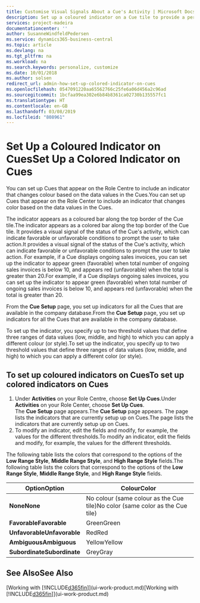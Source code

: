 ```yaml
---
title: Customise Visual Signals About a Cue's Activity | Microsoft Docs
description: Set up a coloured indicator on a Cue tile to provide a personalised visual signal of the Cue’s activity.
services: project-madeira
documentationcenter: ''
author: SusanneWindfeldPedersen
ms.service: dynamics365-business-central
ms.topic: article
ms.devlang: na
ms.tgt_pltfrm: na
ms.workload: na
ms.search.keywords: personalize, customize
ms.date: 10/01/2018
ms.author: solsen
redirect_url: admin-how-set-up-colored-indicator-on-cues
ms.openlocfilehash: 0547091220aa65562766c25fe6a06d456a2c96ad
ms.sourcegitcommit: 1bcfaa99ea302e6b84b8361ca02730b135557fc1
ms.translationtype: HT
ms.contentlocale: en-GB
ms.lasthandoff: 03/08/2019
ms.locfileid: "808961"
---
```

# <a name="set-up-a-colored-indicator-on-cues"></a><span data-ttu-id="dbee1-103">Set Up a Coloured Indicator on Cues</span><span class="sxs-lookup"><span data-stu-id="dbee1-103">Set Up a Colored Indicator on Cues</span></span>
<span data-ttu-id="dbee1-104">You can set up Cues that appear on the Role Centre to include an indicator that changes colour based on the data values in the Cues.</span><span class="sxs-lookup"><span data-stu-id="dbee1-104">You can set up Cues that appear on the Role Center to include an indicator that changes color based on the data values in the Cues.</span></span>

<span data-ttu-id="dbee1-105">The indicator appears as a coloured bar along the top border of the Cue tile.</span><span class="sxs-lookup"><span data-stu-id="dbee1-105">The indicator appears as a colored bar along the top border of the Cue tile.</span></span> <span data-ttu-id="dbee1-106">It provides a visual signal of the status of the Cue's activity, which can indicate favorable or unfavorable conditions to prompt the user to take action.</span><span class="sxs-lookup"><span data-stu-id="dbee1-106">It provides a visual signal of the status of the Cue's activity, which can indicate favorable or unfavorable conditions to prompt the user to take action.</span></span> <span data-ttu-id="dbee1-107">For example, if a Cue displays ongoing sales invoices, you can set up the indicator to appear green (favorable) when total number of ongoing sales invoices is below 10, and appears red (unfavorable) when the total is greater than 20.</span><span class="sxs-lookup"><span data-stu-id="dbee1-107">For example, if a Cue displays ongoing sales invoices, you can set up the indicator to appear green (favorable) when total number of ongoing sales invoices is below 10, and appears red (unfavorable) when the total is greater than 20.</span></span>

<span data-ttu-id="dbee1-108">From the **Cue Setup** page, you set up indicators for all the Cues that are available in the company database.</span><span class="sxs-lookup"><span data-stu-id="dbee1-108">From the **Cue Setup** page, you set up indicators for all the Cues that are available in the company database.</span></span>

<span data-ttu-id="dbee1-109">To set up the indicator, you specify up to two threshold values that define three ranges of data values (low, middle, and high) to which you can apply a different colour (or style).</span><span class="sxs-lookup"><span data-stu-id="dbee1-109">To set up the indicator, you specify up to two threshold values that define three ranges of data values (low, middle, and high) to which you can apply a different color (or style).</span></span>

## <a name="to-set-up-colored-indicators-on-cues"></a><span data-ttu-id="dbee1-110">To set up coloured indicators on Cues</span><span class="sxs-lookup"><span data-stu-id="dbee1-110">To set up colored indicators on Cues</span></span>
1. <span data-ttu-id="dbee1-111">Under **Activities** on your Role Centre, choose **Set Up Cues**.</span><span class="sxs-lookup"><span data-stu-id="dbee1-111">Under **Activities** on your Role Center, choose **Set Up Cues**.</span></span>  
   <span data-ttu-id="dbee1-112">The **Cue Setup** page appears.</span><span class="sxs-lookup"><span data-stu-id="dbee1-112">The **Cue Setup** page appears.</span></span> <span data-ttu-id="dbee1-113">The page lists the indicators that are currently setup up on Cues.</span><span class="sxs-lookup"><span data-stu-id="dbee1-113">The page lists the indicators that are currently setup up on Cues.</span></span>
2. <span data-ttu-id="dbee1-114">To modify an indicator, edit the fields and modify, for example, the values for the different thresholds.</span><span class="sxs-lookup"><span data-stu-id="dbee1-114">To modify an indicator, edit the fields and modify, for example, the values for the different thresholds.</span></span>  

<span data-ttu-id="dbee1-115">The following table lists the colors that correspond to the options of the **Low Range Style**, **Middle Range Style**, and **High Range Style** fields.</span><span class="sxs-lookup"><span data-stu-id="dbee1-115">The following table lists the colors that correspond to the options of the **Low Range Style**, **Middle Range Style**, and **High Range Style** fields.</span></span>

| <span data-ttu-id="dbee1-116">Option</span><span class="sxs-lookup"><span data-stu-id="dbee1-116">Option</span></span> | <span data-ttu-id="dbee1-117">Colour</span><span class="sxs-lookup"><span data-stu-id="dbee1-117">Color</span></span> |
| --- | --- |
| <span data-ttu-id="dbee1-118">**None**</span><span class="sxs-lookup"><span data-stu-id="dbee1-118">**None**</span></span> |<span data-ttu-id="dbee1-119">No colour (same colour as the Cue tile)</span><span class="sxs-lookup"><span data-stu-id="dbee1-119">No color (same color as the Cue tile)</span></span>|
| <span data-ttu-id="dbee1-120">**Favorable**</span><span class="sxs-lookup"><span data-stu-id="dbee1-120">**Favorable**</span></span> |<span data-ttu-id="dbee1-121">Green</span><span class="sxs-lookup"><span data-stu-id="dbee1-121">Green</span></span> |
| <span data-ttu-id="dbee1-122">**Unfavorable**</span><span class="sxs-lookup"><span data-stu-id="dbee1-122">**Unfavorable**</span></span> |<span data-ttu-id="dbee1-123">Red</span><span class="sxs-lookup"><span data-stu-id="dbee1-123">Red</span></span> |
| <span data-ttu-id="dbee1-124">**Ambiguous**</span><span class="sxs-lookup"><span data-stu-id="dbee1-124">**Ambiguous**</span></span> |<span data-ttu-id="dbee1-125">Yellow</span><span class="sxs-lookup"><span data-stu-id="dbee1-125">Yellow</span></span> |
| <span data-ttu-id="dbee1-126">**Subordinate**</span><span class="sxs-lookup"><span data-stu-id="dbee1-126">**Subordinate**</span></span> |<span data-ttu-id="dbee1-127">Grey</span><span class="sxs-lookup"><span data-stu-id="dbee1-127">Gray</span></span> |

## <a name="see-also"></a><span data-ttu-id="dbee1-128">See Also</span><span class="sxs-lookup"><span data-stu-id="dbee1-128">See Also</span></span>
<span data-ttu-id="dbee1-129">[Working with [!INCLUDE[d365fin](includes/d365fin_md.md)]](ui-work-product.md)</span><span class="sxs-lookup"><span data-stu-id="dbee1-129">[Working with [!INCLUDE[d365fin](includes/d365fin_md.md)]](ui-work-product.md)</span></span>
